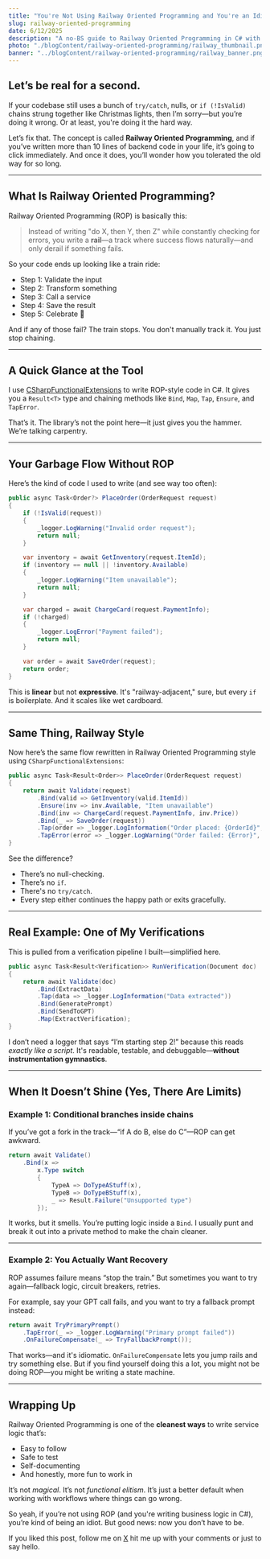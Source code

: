 ```yaml
---
title: "You're Not Using Railway Oriented Programming and You're an Idiot"
slug: railway-oriented-programming
date: 6/12/2025
description: "A no-BS guide to Railway Oriented Programming in C# with real-world examples and why you should stop writing spaghetti error-handling logic."
photo: "./blogContent/railway-oriented-programming/railway_thumbnail.png"
banner: "../blogContent/railway-oriented-programming/railway_banner.png"
---
```


## Let’s be real for a second.

If your codebase still uses a bunch of `try/catch`, nulls, or `if (!IsValid)` chains strung together like Christmas lights, then I’m sorry—but you’re doing it wrong. Or at least, you're doing it the hard way.

Let’s fix that. The concept is called **Railway Oriented Programming**, and if you’ve written more than 10 lines of backend code in your life, it’s going to click immediately. And once it does, you’ll wonder how you tolerated the old way for so long.

---

## What Is Railway Oriented Programming?

Railway Oriented Programming (ROP) is basically this:

> Instead of writing "do X, then Y, then Z" while constantly checking for errors, you write a **rail**—a track where success flows naturally—and only derail if something fails.

So your code ends up looking like a train ride:

- Step 1: Validate the input
- Step 2: Transform something
- Step 3: Call a service
- Step 4: Save the result
- Step 5: Celebrate 🎉

And if any of those fail? The train stops. You don't manually track it. You just stop chaining.

---

## A Quick Glance at the Tool

I use [CSharpFunctionalExtensions](https://github.com/vkhorikov/CSharpFunctionalExtensions) to write ROP-style code in C#. It gives you a `Result<T>` type and chaining methods like `Bind`, `Map`, `Tap`, `Ensure`, and `TapError`.

That’s it. The library’s not the point here—it just gives you the hammer. We’re talking carpentry.

---

## Your Garbage Flow Without ROP

Here’s the kind of code I used to write (and see way too often):

```csharp
public async Task<Order?> PlaceOrder(OrderRequest request)
{
    if (!IsValid(request))
    {
        _logger.LogWarning("Invalid order request");
        return null;
    }

    var inventory = await GetInventory(request.ItemId);
    if (inventory == null || !inventory.Available)
    {
        _logger.LogWarning("Item unavailable");
        return null;
    }

    var charged = await ChargeCard(request.PaymentInfo);
    if (!charged)
    {
        _logger.LogError("Payment failed");
        return null;
    }

    var order = await SaveOrder(request);
    return order;
}
```

This is **linear** but not **expressive**. It's "railway-adjacent," sure, but every `if` is boilerplate. And it scales like wet cardboard.

---

## Same Thing, Railway Style

Now here’s the same flow rewritten in Railway Oriented Programming style using `CSharpFunctionalExtensions`:

```csharp
public async Task<Result<Order>> PlaceOrder(OrderRequest request)
{
    return await Validate(request)
        .Bind(valid => GetInventory(valid.ItemId))
        .Ensure(inv => inv.Available, "Item unavailable")
        .Bind(inv => ChargeCard(request.PaymentInfo, inv.Price))
        .Bind(_ => SaveOrder(request))
        .Tap(order => _logger.LogInformation("Order placed: {OrderId}", order.Id))
        .TapError(error => _logger.LogWarning("Order failed: {Error}", error));
}
```

See the difference?

- There’s no null-checking.
- There’s no `if`.
- There's no `try/catch`.
- Every step either continues the happy path or exits gracefully.

---

## Real Example: One of My Verifications

This is pulled from a verification pipeline I built—simplified here.

```csharp
public async Task<Result<Verification>> RunVerification(Document doc)
{
    return await Validate(doc)
        .Bind(ExtractData)
        .Tap(data => _logger.LogInformation("Data extracted"))
        .Bind(GeneratePrompt)
        .Bind(SendToGPT)
        .Map(ExtractVerification);
}
```

I don’t need a logger that says “I’m starting step 2!” because this reads _exactly like a script_. It's readable, testable, and debuggable—**without instrumentation gymnastics**.

---

## When It Doesn’t Shine (Yes, There Are Limits)

### Example 1: Conditional branches inside chains

If you’ve got a fork in the track—“if A do B, else do C”—ROP can get awkward.

```csharp
return await Validate()
    .Bind(x =>
        x.Type switch
        {
            TypeA => DoTypeAStuff(x),
            TypeB => DoTypeBStuff(x),
            _ => Result.Failure("Unsupported type")
        });
```

It works, but it smells. You’re putting logic inside a `Bind`. I usually punt and break it out into a private method to make the chain cleaner.

---

### Example 2: You Actually Want Recovery

ROP assumes failure means “stop the train.” But sometimes you want to try again—fallback logic, circuit breakers, retries.

For example, say your GPT call fails, and you want to try a fallback prompt instead:

```csharp
return await TryPrimaryPrompt()
    .TapError(_ => _logger.LogWarning("Primary prompt failed"))
    .OnFailureCompensate(_ => TryFallbackPrompt());
```

That works—and it's idiomatic. `OnFailureCompensate` lets you jump rails and try something else. But if you find yourself doing this a lot, you might not be doing ROP—you might be writing a state machine.

---

## Wrapping Up

Railway Oriented Programming is one of the **cleanest ways** to write service logic that’s:

- Easy to follow
- Safe to test
- Self-documenting
- And honestly, more fun to work in

It’s not _magical_. It’s not _functional elitism_. It’s just a better default when working with workflows where things can go wrong.

So yeah, if you’re not using ROP (and you're writing business logic in C#), you’re kind of being an idiot. But good news: now you don’t have to be.

If you liked this post, follow me on [X](https://x.com/Tennessee_Thor) hit me up with your comments or just to say hello.
